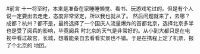 #前言
十一将至时，本来是准备在家睡睡懒觉、看书、玩游戏宅过的。但是有个人说一定要出去走走，态度非常坚定，所以我也就从了。
然后问题就来了，去哪？成都？杭州？都不是，最终选择了一个国庆人流量爆炸的首都北京，选择北京多半也是受了阅兵的影响，毕竟阅兵
时北京的天气是非常好的。从小到大都只是在电视中看过故宫，长城，想着能亲自去看看实景也不错。于是在携程上定了机票，报了个北京的
地团。
  